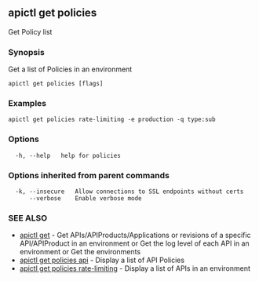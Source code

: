 ## apictl get policies

Get Policy list

### Synopsis

Get a list of Policies in an environment

```
apictl get policies [flags]
```

### Examples

```
apictl get policies rate-limiting -e production -q type:sub
```

### Options

```
  -h, --help   help for policies
```

### Options inherited from parent commands

```
  -k, --insecure   Allow connections to SSL endpoints without certs
      --verbose    Enable verbose mode
```

### SEE ALSO

* [apictl get](apictl_get.md)	 - Get APIs/APIProducts/Applications or revisions of a specific API/APIProduct in an environment or Get the log level of each API in an environment or Get the environments
* [apictl get policies api](apictl_get_policies_api.md)	 - Display a list of API Policies
* [apictl get policies rate-limiting](apictl_get_policies_rate-limiting.md)	 - Display a list of APIs in an environment

